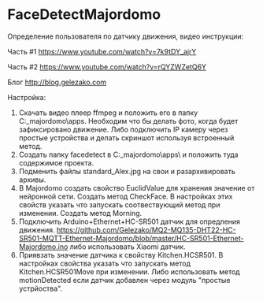 # FaceDetectMajordomo
Определение пользователя по датчику движения, видео инструкции:

Часть #1 https://www.youtube.com/watch?v=7k9tDY_ajrY

Часть #2 https://www.youtube.com/watch?v=rQYZWZetQ6Y


Блог http://blog.gelezako.com

Настройка:
1. Скачать видео плеер ffmpeg и положить его в папку C:\_majordomo\apps. Необходим что бы делать фото, когда будет зафиксировано движение.
Либо подключить IP камеру через простые устройства и делать скриншот используя встроенный метод.
2. Создать папку facedetect в C:\_majordomo\apps\ и положить туда содержимое проекта.
3. Подменить файлы standard_Alex.jpg на свои и разархивировать архивы.
4. В Majordomo создать свойство EuclidValue для хранения значение от нейронной сети. Создать метод CheckFace. В настройках этих свойств указать что запускать соотвествующий метод при изменении. Создать метод Morning.
5. Подключить Arduino+Ethernet+HC-SR501 датчик для опредления движения. https://github.com/Gelezako/MQ2-MQ135-DHT22-HC-SR501-MQTT-Ethernet-Majordomo/blob/master/HC-SR501-Ethernet-Majordomo.ino либо использовать Xiaomi датчик.
6. Приявзать значение датчика к свойству Kitchen.HCSR501. В настройках свойства указать что запускать метод Kitchen.HCSR501Move при изменении. Либо использовать метод motionDetected если датчик добавлен через модуль "простые устрйоства".
